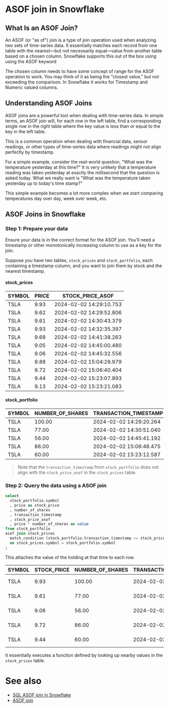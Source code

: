 # ASOF join in Snowflake

## What Is an ASOF Join?

An ASOF (or "as of") join is a type of join operation used when analyzing two sets of time-series data. It essentially matches each record from one table with the nearest—but not necessarily equal—value from another table based on a chosen column. Snowflake supports this out of the box using using the ASOF keyword

The chosen column needs to have some concept of range for the ASOF operation to work. You may think of it as being the "closest value," but not exceeding the comparison. In Snowflake it works for Timestamp and Numeric valued columns. 

## Understanding ASOF Joins

ASOF joins are a powerful tool when dealing with time-series data. In simple terms, an ASOF join will, for each row in the left table, find a corresponding single row in the right table where the key value is less than or equal to the key in the left table.

This is a common operation when dealing with financial data, sensor readings, or other types of time-series data where readings might not align perfectly by timestamp.

For a simple example, consider the real-world question, "What was the temperature yesterday at this time?" It is very unlikely that a temperature reading was taken yesterday at exactly the millisecond that the question is asked today. What we really want is "What was the temperature taken yesterday up to today's time stamp?"

This simple example becomes a lot more complex when we start comparing temperatures day over day, week over week, etc.

## ASOF Joins in Snowflake

### Step 1: Prepare your data

Ensure your data is in the correct format for the ASOF join. You'll need a timestamp or other monotonically increasing column to use as a key for the join.

Suppose you have two tables, `stock_prices` and `stock_portfolio`, each containing a timestamp column, and you want to join them by stock and the nearest timestamp.

#### stock_prices

| SYMBOL | PRICE | STOCK_PRICE_ASOF        |
|--------|-------|-------------------------|
| TSLA   | 9.93  | 2024-02-02 14:29:10.753 |
| TSLA   | 9.62  | 2024-02-02 14:29:52.806 |
| TSLA   | 9.61  | 2024-02-02 14:30:43.379 |
| TSLA   | 9.93  | 2024-02-02 14:32:35.397 |
| TSLA   | 9.68  | 2024-02-02 14:41:38.263 |
| TSLA   | 9.05  | 2024-02-02 14:45:00.480 |
| TSLA   | 9.06  | 2024-02-02 14:45:32.556 |
| TSLA   | 9.88  | 2024-02-02 15:04:29.979 |
| TSLA   | 9.72  | 2024-02-02 15:06:40.404 |
| TSLA   | 9.44  | 2024-02-02 15:23:07.893 |
| TSLA   | 9.13  | 2024-02-02 15:23:21.083 |

#### stock_portfolio

| SYMBOL | NUMBER_OF_SHARES | TRANSACTION_TIMESTAMP   |
|--------|------------------|-------------------------|
| TSLA   | 100.00           | 2024-02-02 14:29:20.264 |
| TSLA   | 77.00            | 2024-02-02 14:30:51.040 |
| TSLA   | 56.00            | 2024-02-02 14:45:41.192 |
| TSLA   | 86.00            | 2024-02-02 15:06:48.475 |
| TSLA   | 60.00            | 2024-02-02 15:23:12.587 |

> Note that the `transaction_timestamp` from `stock_portfolio` does not align with the `stock_price_asof` in the `stock_prices` table.


### Step 2: Query the data using a ASOF join

```sql
select 
  stock_portfolio.symbol
  , price as stock_price
  , number_of_shares
  , transaction_timestamp
  , stock_price_asof  
  , price * number_of_shares as value
from stock_portfolio
asof join stock_prices
  match_condition (stock_portfolio.transaction_timestamp >= stock_prices.stock_price_asof)
  on stock_prices.symbol = stock_portfolio.symbol
;
```

This attaches the value of the holding at that time to each row.


| SYMBOL | STOCK_PRICE | NUMBER_OF_SHARES | TRANSACTION_TIMESTAMP   | STOCK_PRICE_ASOF        | VALUE    |
|--------|-------------|------------------|-------------------------|-------------------------|----------|
| TSLA   | 9.93        | 100.00           | 2024-02-02 14:29:20.264 | 2024-02-02 14:29:10.753 | 993.0000 |
| TSLA   | 9.61        | 77.00            | 2024-02-02 14:30:51.040 | 2024-02-02 14:30:43.379 | 739.9700 |
| TSLA   | 9.06        | 56.00            | 2024-02-02 14:45:41.192 | 2024-02-02 14:45:32.556 | 507.3600 |
| TSLA   | 9.72        | 86.00            | 2024-02-02 15:06:48.475 | 2024-02-02 15:06:40.404 | 835.9200 |
| TSLA   | 9.44        | 60.00            | 2024-02-02 15:23:12.587 | 2024-02-02 15:23:07.893 | 566.4000 |


It essentially executes a function defined by looking up nearby values in the `stock_prices` table. 

# See also
- [SQL ASOF join in Snowflake](ASOF-and-MATCH_CONDITION-join.md)
- [ASOF join](ASOF-join.md)
